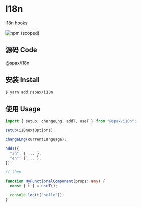 # I18n

i18n hooks

![npm (scoped)](https://img.shields.io/npm/v/@spax/i18n?color=4caf50)

## 源码 Code

[@spax/i18n](https://github.com/crossjs/spax/tree/master/packages/i18n)

## 安装 Install

```bash
$ yarn add @spax/i18n
```

## 使用 Usage

```typescript
import { setup, changeLng, addT, useT } from "@spax/i18n";

setup(i18nextOptions);

changeLng(currentLanguage);

addT({
  "zh": { ... },
  "en": { ... },
});

// then

function MyFunctionalComponent(props: any) {
  const { t } = useT();

  console.log(t("hello"));
}
```
